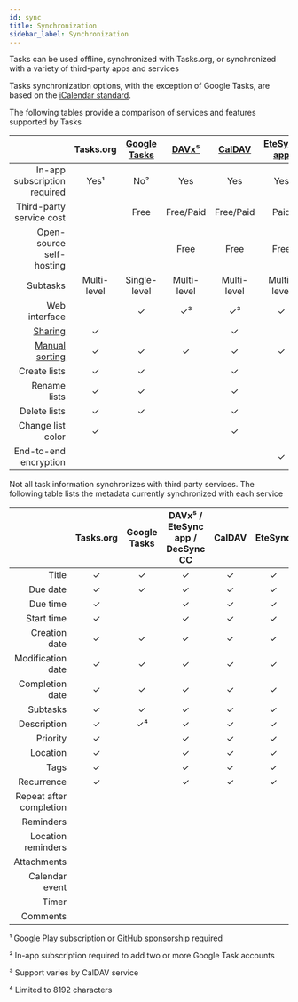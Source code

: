 ```yaml
---
id: sync
title: Synchronization
sidebar_label: Synchronization
---
```


Tasks can be used offline, synchronized with Tasks.org, or synchronized
with a variety of third-party apps and services

Tasks synchronization options, with the exception of Google Tasks, are based on
the [iCalendar standard](https://en.wikipedia.org/wiki/ICalendar).

The following tables provide a comparison of services and features supported by Tasks

|   | Tasks.org | [Google Tasks](google_tasks_intro.md) | [DAVx⁵](davx5.md) | [CalDAV](caldav_intro.md) | [EteSync app](etesync_intro.md) | [EteSync](etesync_intro.md) | [DecSync CC](decsync.md) |
| -:|:---:|:------------:|:-----:|:------:|:--------------:|:-------:|:------------:|
| In-app subscription required | Yes¹ | No² | Yes | Yes | Yes | Yes | Yes |
| Third-party service cost | | Free | Free/Paid | Free/Paid | Paid | Paid | |
| Open-source self-hosting | | | Free | Free | Free | Free | |
| Subtasks | Multi-level | Single-level | Multi-level | Multi-level | Multi-level | Multi-level | Multi-level |
| Web interface | | ✓ | ✓³ | ✓³ | ✓ | ✓ | |
| [Sharing](sharing.md) | ✓ | | | ✓ | | ✓ | |
| [Manual sorting](manual_sort_mode.md) | ✓ | ✓ | ✓ | ✓ | ✓ | ✓ | ✓ |
| Create lists | ✓ | ✓ | | ✓ | | ✓ | |
| Rename lists | ✓ | ✓ | | ✓ | | ✓ | |
| Delete lists | ✓ | ✓ | | ✓ | | ✓ | |
| Change list color | ✓ | | | ✓ | | ✓ | |
| End-to-end encryption | | | | | ✓ | ✓ | |

Not all task information synchronizes with third party services. The following
table lists the metadata currently synchronized with each service

|   | Tasks.org | Google Tasks | DAVx⁵ / EteSync app / DecSync CC| CalDAV | EteSync |
| -:|:---:|:------------:|:-----------:|:-------:|:------:|
| Title | ✓ | ✓ | ✓ | ✓ | ✓ |
| Due date | ✓ | ✓ | ✓ | ✓ | ✓ |
| Due time | ✓ | | ✓ | ✓ | ✓ |
| Start time | ✓ | | ✓ | ✓ | ✓ |
| Creation date | ✓ | ✓ | ✓ | ✓ | ✓ |
| Modification date | ✓ | ✓ | ✓ | ✓ | ✓ |
| Completion date | ✓ | ✓ | ✓ | ✓ | ✓ |
| Subtasks | ✓ | ✓ | ✓ | ✓ | ✓ |
| Description | ✓ | ✓⁴ | ✓ | ✓ | ✓ |
| Priority | ✓ | | ✓ | ✓ | ✓ |
| Location | ✓ | | ✓ | ✓ | ✓ |
| Tags | ✓ | | ✓ | ✓ | ✓ |
| Recurrence | ✓ | | ✓ | ✓ | ✓ |
| Repeat after completion | | | | | |
| Reminders | | | | | |
| Location reminders | | | | | |
| Attachments | | | | | |
| Calendar event | | | | | |
| Timer | | | | | |
| Comments | | | | | |

¹ Google Play subscription or [GitHub
sponsorship](https://github.com/sponsors/abaker) required

² In-app subscription required to add two or more Google Task accounts

³ Support varies by CalDAV service

⁴ Limited to 8192 characters
